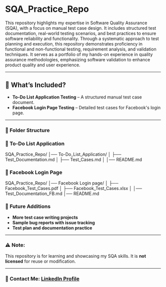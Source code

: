 # **SQA_Practice_Repo**

This repository highlights my expertise in Software Quality Assurance (SQA), with a focus on manual test case design. It includes structured test documentation, real-world testing scenarios, and best practices to ensure software reliability and functionality. Through a systematic approach to test planning and execution, this repository demonstrates proficiency in functional and non-functional testing, requirement analysis, and validation techniques. It serves as a portfolio of my hands-on experience in quality assurance methodologies, emphasizing software validation to enhance product quality and user experience.

---

## 📌 **What’s Included?**

- **To-Do List Application Testing** – A structured manual test case document.
- **Facebook Login Page Testing** – Detailed test cases for Facebook's login page.

---
### 📂 Folder Structure 
###  📌 To-Do List Application
SQA_Practice_Repo/
│── To-Do_List_Application/
│   ├── Test_Documentation.md
│   ├── Test_Cases.md
│   │── README.md

###   📌 Facebook Login Page 
SQA_Practice_Repo/
│── Facebook Login page/
│   ├── Facebook_Test_Cases.pdf
│   ├── Facebook_Test_Cases.xlsx
│   │── Test_Documentation_FB.md 
│── README.md

### 🚀 **Future Additions**

- **More test case writing projects**  
- **Sample bug reports with issue tracking**  
- **Test plan and documentation practice**

---

### ⚠️ **Note:**
This repository is for learning and showcasing my SQA skills. It is **not licensed** for reuse or modification.

---

### 📩 **Contact Me**: [LinkedIn Profile](https://www.linkedin.com/in/mdrafsanmahmud/)
